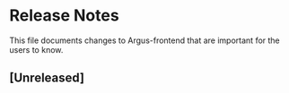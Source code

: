 # Release Notes
This file documents changes to Argus-frontend that are important for the users to know.

## [Unreleased]
